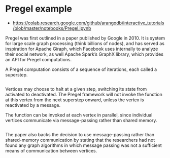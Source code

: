 # Pregel example

- https://colab.research.google.com/github/arangodb/interactive_tutorials/blob/master/notebooks/Pregel.ipynb

Pregel was first outlined in a paper published by Google in 2010. It is system for large scale graph processing (think billions of nodes), and has served as inspiration for Apache Giraph, which Facebook uses internally to analyze their social network, as well Apache Spark’s GraphX library, which provides an API for Pregel computations.

A Pregel computation consists of a sequence of iterations, each called a superstep.

``` “During a superstep the framework invokes a user-defined function for each vertex, conceptually in parallel. The function specifies behavior at a single vertex V and a single superstep S. It can read messages sent to V in superstep S − 1, send messages to other vertices that will be received at superstep S + 1, and modify the state of V and its outgoing edges. Messages are typically sent along outgoing edges, but a message may be sent to any vertex whose identifier is known.” 
```

Vertices may choose to halt at a given step, switching its state from activated to deactivated. The Pregel framework will not invoke the function at this vertex from the next superstep onward, unless the vertex is reactivated by a message.

The function can be invoked at each vertex in parallel, since individual vertices communicate via message-passing rather than shared memory.

``` “Within each superstep the vertices compute in parallel, each executing the same user-defined function that expresses the logic of a given algorithm. A vertex can modify its state or that of its outgoing edges, receive messages sent to it in the previous superstep, send messages to other vertices (to be received in the next superstep), or even mutate the topology of the graph. Edges are not first-class citizens in this model, having no associated computation.”
```

The paper also backs the decision to use message-passing rather than shared-memory communication by stating that the researchers had not found any graph algorithms in which message passing was not a sufficient means of communication between vertices.
